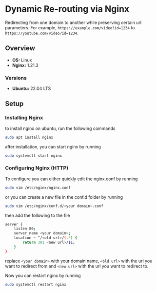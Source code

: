 # Dynamic Re-routing via Nginx

Redirecting from one domain to another while preserving certain url parameters. For example, `https://example.com/video?id=1234` to `https://youtube.com/video?id=1234`.

## Overview

- **OS:** Linux
- **Nginx:** 1.21.3

### Versions

- **Ubuntu:** 22.04 LTS

## Setup

### Installing Nginx

to install nginx on ubuntu, run the following commands

```bash
sudo apt install nginx
```

after installation, you can start nginx by running

```bash
sudo systemctl start nginx
```

### Configuring Nginx (HTTP)

To configure you can either quickly edit the nginx.conf by running

```bash
sudo vim /etc/nginx/nginx.conf
```

or you can create a new file in the conf.d folder by running

```bash
sudo vim /etc/nginx/conf.d/<your domain>.conf
```

then add the following to the file

```bash
server {
    listen 80;
    server_name <your domain>;
    location ~ ^/<old url>/(.*) {
        return 301 <new url>/$1;
    }
}
```
replace `<your domain>` with your domain name, `<old url>` with the url you want to redirect from and `<new url>` with the url you want to redirect to.

Now you can restart nginx by running

```bash
sudo systemctl restart nginx
```